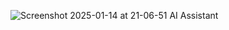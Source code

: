 ![Screenshot 2025-01-14 at 21-06-51 AI Assistant](https://github.com/user-attachments/assets/35afd89f-8ac1-4147-8728-8346cae8d977)
